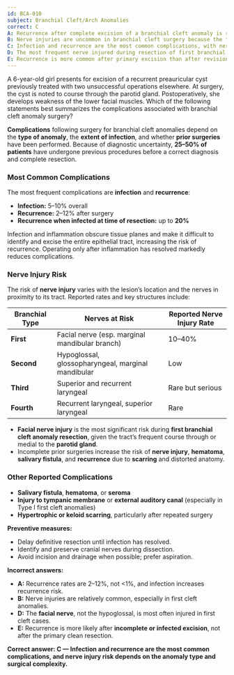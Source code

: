 ```yaml
---
id: BCA-010
subject: Branchial Cleft/Arch Anomalies
correct: C
A: Recurrence after complete excision of a branchial cleft anomaly is rare (<1%) and not influenced by infection.
B: Nerve injuries are uncommon in branchial cleft surgery because the tracts lie superficial to major neurovascular structures.
C: Infection and recurrence are the most common complications, with nerve injury risk varying by anomaly type and surgical difficulty.
D: The most frequent nerve injured during resection of first branchial cleft anomalies is the hypoglossal nerve.
E: Recurrence is more common after primary excision than after revision surgery.
---
```


A 6-year-old girl presents for excision of a recurrent preauricular cyst previously treated with two unsuccessful operations elsewhere. At surgery, the cyst is noted to course through the parotid gland. Postoperatively, she develops weakness of the lower facial muscles. Which of the following statements best summarizes the complications associated with branchial cleft anomaly surgery?

<!-- EXPLANATION -->

**Complications** following surgery for branchial cleft anomalies depend on the **type of anomaly**, the **extent of infection**, and whether **prior surgeries** have been performed. Because of diagnostic uncertainty, **25–50% of patients** have undergone previous procedures before a correct diagnosis and complete resection.

### **Most Common Complications**
The most frequent complications are **infection** and **recurrence**:
- **Infection:** 5–10% overall
- **Recurrence:** 2–12% after surgery
- **Recurrence when infected at time of resection:** up to **20%**

Infection and inflammation obscure tissue planes and make it difficult to identify and excise the entire epithelial tract, increasing the risk of recurrence. Operating only after inflammation has resolved markedly reduces complications.

### **Nerve Injury Risk**
The risk of **nerve injury** varies with the lesion’s location and the nerves in proximity to its tract. Reported rates and key structures include:

| **Branchial Type** | **Nerves at Risk** | **Reported Nerve Injury Rate** |
|---------------------|-------------------|--------------------------------|
| **First** | Facial nerve (esp. marginal mandibular branch) | 10–40% |
| **Second** | Hypoglossal, glossopharyngeal, marginal mandibular | Low |
| **Third** | Superior and recurrent laryngeal | Rare but serious |
| **Fourth** | Recurrent laryngeal, superior laryngeal | Rare |

- **Facial nerve injury** is the most significant risk during **first branchial cleft anomaly resection**, given the tract’s frequent course through or medial to the **parotid gland**.  
- Incomplete prior surgeries increase the risk of **nerve injury**, **hematoma**, **salivary fistula**, and **recurrence** due to **scarring** and distorted anatomy.

### **Other Reported Complications**
- **Salivary fistula**, **hematoma**, or **seroma**  
- **Injury to tympanic membrane** or **external auditory canal** (especially in Type I first cleft anomalies)  
- **Hypertrophic or keloid scarring**, particularly after repeated surgery  

**Preventive measures:**  
- Delay definitive resection until infection has resolved.  
- Identify and preserve cranial nerves during dissection.  
- Avoid incision and drainage when possible; prefer aspiration.  

**Incorrect answers:**
- **A:** Recurrence rates are 2–12%, not <1%, and infection increases recurrence risk.  
- **B:** Nerve injuries are relatively common, especially in first cleft anomalies.  
- **D:** The **facial nerve**, not the hypoglossal, is most often injured in first cleft cases.  
- **E:** Recurrence is more likely after **incomplete or infected excision**, not after the primary clean resection.

**Correct answer: C — Infection and recurrence are the most common complications, and nerve injury risk depends on the anomaly type and surgical complexity.**
